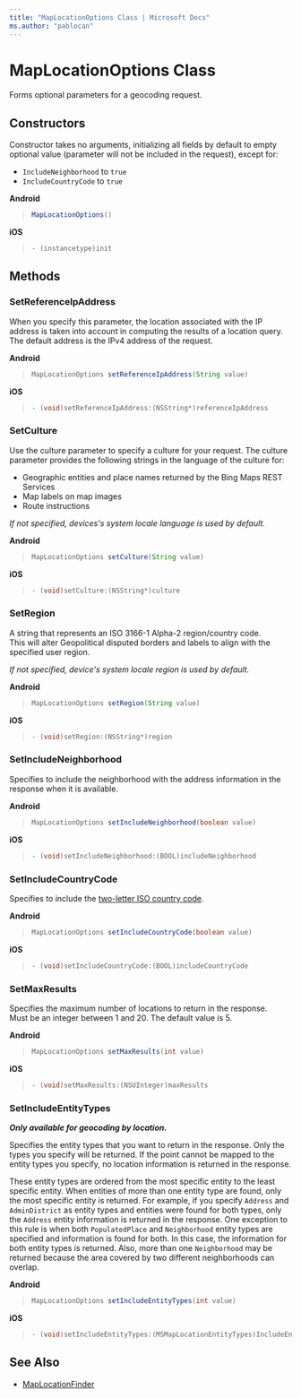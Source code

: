 ```yaml
---
title: "MapLocationOptions Class | Microsoft Docs"
ms.author: "pablocan"
---
```


# MapLocationOptions Class

Forms optional parameters for a geocoding request.

## Constructors

Constructor takes no arguments, initializing all fields by default to empty optional value (parameter will not be included in the request), except for:

* `IncludeNeighborhood` to `true`
* `IncludeCountryCode` to `true`

**Android**

>```java
>MapLocationOptions()
>```

**iOS**

>```objectivec
>- (instancetype)init
>```

## Methods

### SetReferenceIpAddress

When you specify this parameter, the location associated with the IP address is taken into account in computing the results of a location query.  
The default address is the IPv4 address of the request.

**Android**

>```java
>MapLocationOptions setReferenceIpAddress(String value)
>```

**iOS**

>```objectivec
>- (void)setReferenceIpAddress:(NSString*)referenceIpAddress
>```

### SetCulture

Use the culture parameter to specify a culture for your request. The culture parameter provides the following strings in the language of the culture for:
* Geographic entities and place names returned by the Bing Maps REST Services
* Map labels on map images
* Route instructions

*If not specified, devices's system locale language is used by default.*

**Android**

>```java
>MapLocationOptions setCulture(String value)
>```

**iOS**

>```objectivec
>- (void)setCulture:(NSString*)culture
>```

### SetRegion

A string that represents an ISO 3166-1 Alpha-2 region/country code.  
This will alter Geopolitical disputed borders and labels to align with the specified user region.

*If not specified, device's system locale region is used by default.*

**Android**

>```java
>MapLocationOptions setRegion(String value)
>```

**iOS**

>```objectivec
>- (void)setRegion:(NSString*)region
>```

### SetIncludeNeighborhood

Specifies to include the neighborhood with the address information in the response when it is available.

**Android**

>```java
>MapLocationOptions setIncludeNeighborhood(boolean value)
>```

**iOS**

>```objectivec
>- (void)setIncludeNeighborhood:(BOOL)includeNeighborhood
>```

### SetIncludeCountryCode

Specifies to include the [two-letter ISO country code](https://www.iso.org/iso-3166-country-codes.html).

**Android**

>```java
>MapLocationOptions setIncludeCountryCode(boolean value)
>```

**iOS**

>```objectivec
>- (void)setIncludeCountryCode:(BOOL)includeCountryCode
>```

### SetMaxResults

Specifies the maximum number of locations to return in the response.  
Must be an integer between 1 and 20. The default value is 5.

**Android**

>```java
>MapLocationOptions setMaxResults(int value)
>```

**iOS**

>```objectivec
>- (void)setMaxResults:(NSUInteger)maxResults
>```

### SetIncludeEntityTypes

***Only available for geocoding by location.***

Specifies the entity types that you want to return in the response. Only the types you specify will be returned. If the point cannot be mapped to the entity types you specify, no location information is returned in the response.

These entity types are ordered from the most specific entity to the least specific entity. When entities of more than one entity type are found, only the most specific entity is returned. For example, if you specify `Address` and `AdminDistrict` as entity types and entities were found for both types, only the `Address` entity information is returned in the response. One exception to this rule is when both `PopulatedPlace` and `Neighborhood` entity types are specified and information is found for both. In this case, the information for both entity types is returned. Also, more than one `Neighborhood` may be returned because the area covered by two different neighborhoods can overlap.

**Android**

>```java
>MapLocationOptions setIncludeEntityTypes(int value)
>```

**iOS**

>```objectivec
>- (void)setIncludeEntityTypes:(MSMapLocationEntityTypes)IncludeEntityTypes
>```


## See Also

* [MapLocationFinder](MapLocationFinder-class.md)
